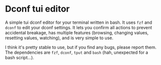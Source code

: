 # Dconf tui editor

A simple tui dconf editor for your terminal written in bash.
It uses `fzf` and `dconf` to edit your dconf settings. It lets you confirm all actions to prevent accidental breakage, has multiple features (browsing, changing values, resetting values, watching), and is very simple to use.

I think it's pretty stable to use, but if you find any bugs, please report them.
The dependencies are `fzf`, `dconf`, `tput` and `bash` (hah, unexpected for a bash script...).
